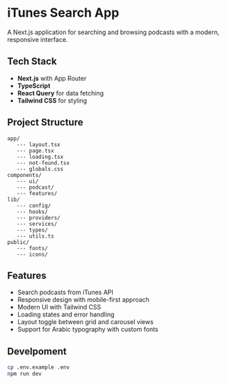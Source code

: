# iTunes Search App

A Next.js application for searching and browsing podcasts with a modern, responsive interface.

## Tech Stack

- **Next.js** with App Router
- **TypeScript**
- **React Query** for data fetching
- **Tailwind CSS** for styling

## Project Structure

```
app/
   --- layout.tsx
   --- page.tsx
   --- loading.tsx
   --- not-found.tsx
   --- globals.css
components/
   --- ui/
   --- podcast/
   --- features/
lib/
   --- config/
   --- hooks/
   --- providers/
   --- services/
   --- types/
   --- utils.ts
public/
   --- fonts/
   --- icons/
```

## Features

- Search podcasts from iTunes API
- Responsive design with mobile-first approach
- Modern UI with Tailwind CSS
- Loading states and error handling
- Layout toggle between grid and carousel views
- Support for Arabic typography with custom fonts


## Develpoment
``` bash
cp .env.example .env
npm run dev
```